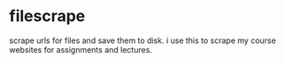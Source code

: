 filescrape
==========

scrape urls for files and save them to disk. i use this to scrape my course websites for assignments and lectures.